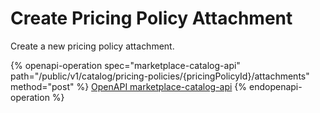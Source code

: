 # Create Pricing Policy Attachment

Create a new pricing policy attachment.

{% openapi-operation spec="marketplace-catalog-api" path="/public/v1/catalog/pricing-policies/{pricingPolicyId}/attachments" method="post" %}
[OpenAPI marketplace-catalog-api](https://api.platform.softwareone.com/public/v1/catalog/openapi.json)
{% endopenapi-operation %}
